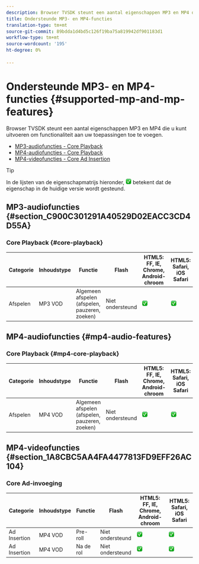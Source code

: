 ```yaml
---
description: Browser TVSDK steunt een aantal eigenschappen MP3 en MP4 die u kunt uitvoeren om functionaliteit aan uw toepassingen toe te voegen.
title: Ondersteunde MP3- en MP4-functies
translation-type: tm+mt
source-git-commit: 89bdda1d4bd5c126f19ba75a819942df901183d1
workflow-type: tm+mt
source-wordcount: '195'
ht-degree: 0%

---
```



# Ondersteunde MP3- en MP4-functies {#supported-mp-and-mp-features}

Browser TVSDK steunt een aantal eigenschappen MP3 en MP4 die u kunt uitvoeren om functionaliteit aan uw toepassingen toe te voegen.
* [MP3-audiofuncties - Core Playback](#core-playback)
* [MP4-audiofuncties - Core Playback](#mp4-audio-features)
* [MP4-videofuncties - Core Ad Insertion](#section_1A8CBC5AA4FA4477813FD9EFF26AC104)

>[!TIP]
>
>In de lijsten van de eigenschapmatrijs hieronder, ![gesteund pictogram](assets/supported15.png) betekent dat de eigenschap in de huidige versie wordt gesteund.

## MP3-audiofuncties {#section_C900C301291A40529D02EACC3CD4D55A}

### Core Playback {#core-playback}

| Categorie | Inhoudstype | Functie | Flash | HTML5: FF, IE, Chrome, Android-chroom | HTML5: Safari, iOS Safari |
|--- |--- |--- |--- |--- |--- |
| Afspelen | MP3 VOD | Algemeen afspelen (afspelen, pauzeren, zoeken) | Niet ondersteund | ![ondersteund pictogram](assets/supported15.png) | ![ondersteund pictogram](assets/supported15.png) |

## MP4-audiofuncties {#mp4-audio-features}

### Core Playback {#mp4-core-playback}

| Categorie | Inhoudstype | Functie | Flash | HTML5: FF, IE, Chrome, Android-chroom | HTML5: Safari, iOS Safari |
|--- |--- |--- |--- |--- |--- |
| Afspelen | MP4 VOD | Algemeen afspelen (afspelen, pauzeren, zoeken) | Niet ondersteund | ![ondersteund pictogram](assets/supported15.png) | ![ondersteund pictogram](assets/supported15.png) |

## MP4-videofuncties {#section_1A8CBC5AA4FA4477813FD9EFF26AC104}

### Core Ad-invoeging

| Categorie | Inhoudstype | Functie | Flash | HTML5: FF, IE, Chrome, Android-chroom | HTML5: Safari, iOS Safari |
|--- |--- |--- |--- |--- |--- |
| Ad Insertion | MP4 VOD | Pre-roll | Niet ondersteund | ![ondersteund pictogram](assets/supported15.png) | ![ondersteund pictogram](assets/supported15.png) |
| Ad Insertion | MP4 VOD | Na de rol | Niet ondersteund | ![ondersteund pictogram](assets/supported15.png) | ![ondersteund pictogram](assets/supported15.png) |
